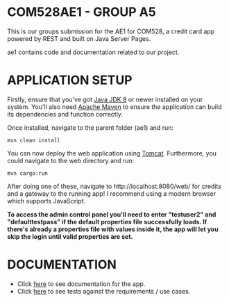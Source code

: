 # COM528AE1 - GROUP A5

This is our groups submission for the AE1 for COM528, a credit card app powered by REST and built on Java Server Pages.

ae1 contains code and documentation related to our project.

# APPLICATION SETUP

Firstly, ensure that you've got [Java JDK 8](https://www.oracle.com/java/technologies/downloads/#java8) or newer installed on your system. You'll also need [Apache Maven](https://maven.apache.org/download.cgi) to ensure the application can build its dependencies and function correctly.

Once installed, navigate to the parent folder (ae1) and run:
```
mvn clean install
```

You can now deploy the web application using [Tomcat](https://tomcat.apache.org/download-90.cgi). Furthermore, you could navigate to the web directory and run:
```
mvn cargo:run
```

After doing one of these, navigate to http://localhost:8080/web/ for credits and a gateway to the running app! I recommend using a modern browser which supports JavaScript. 

**To access the admin control panel you'll need to enter "testuser2" and "defaulttestpass" if the default properties file successfully loads. If there's already a properties file with values inside it, the app will let you skip the login until valid properties are set.**

# DOCUMENTATION

- Click [here](https://github.com/WT000/COM528AE1/blob/main/ae1/documentation/appDesign.md) to see documentation for the app.
- Click [here](https://github.com/WT000/COM528AE1/blob/main/ae1/documentation/appTestPlan.md) to see tests against the requirements / use cases.
